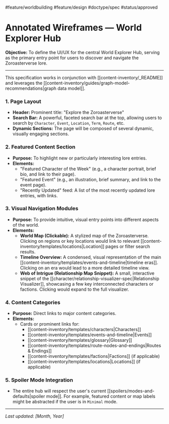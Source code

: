  #feature/worldbuilding #feature/design #doctype/spec #status/approved

# Annotated Wireframes — World Explorer Hub

**Objective:** To define the UI/UX for the central World Explorer Hub, serving as the primary entry point for users to discover and navigate the Zoroasterverse lore.

---

This specification works in conjunction with [[content-inventory/_README]] and leverages the [[content-inventory/guides/graph-model-recommendations|graph data model]].

### 1. Page Layout

*   **Header:** Prominent title: "Explore the Zoroasterverse"
*   **Search Bar:** A powerful, faceted search bar at the top, allowing users to search by `Character`, `Event`, `Location`, `Term`, `Route`, etc.
*   **Dynamic Sections:** The page will be composed of several dynamic, visually engaging sections.

### 2. Featured Content Section

*   **Purpose:** To highlight new or particularly interesting lore entries.
*   **Elements:**
    *   "Featured Character of the Week" (e.g., a character portrait, brief bio, and link to their page).
    *   "Featured Event" (e.g., an illustration, brief summary, and link to the event page).
    *   "Recently Updated" feed: A list of the most recently updated lore entries, with links.

### 3. Visual Navigation Modules

*   **Purpose:** To provide intuitive, visual entry points into different aspects of the world.
*   **Elements:**
    *   **World Map (Clickable):** A stylized map of the Zoroasterverse. Clicking on regions or key locations would link to relevant [[content-inventory/templates/locations|Location]] pages or filter search results.
    *   **Timeline Overview:** A condensed, visual representation of the main [[content-inventory/templates/events-and-timeline|timeline eras]]. Clicking on an era would lead to a more detailed timeline view.
    *   **Web of Intrigue (Relationship Map Snippet):** A small, interactive snippet of the [[character/relationship-visualizer-spec|Relationship Visualizer]], showcasing a few key interconnected characters or factions. Clicking would expand to the full visualizer.

### 4. Content Categories

*   **Purpose:** Direct links to major content categories.
*   **Elements:**
    *   Cards or prominent links for:
        *   [[content-inventory/templates/characters|Characters]]
        *   [[content-inventory/templates/events-and-timeline|Events]]
        *   [[content-inventory/templates/glossary|Glossary]]
        *   [[content-inventory/templates/route-nodes-and-endings|Routes & Endings]]
        *   [[content-inventory/templates/factions|Factions]] (if applicable)
        *   [[content-inventory/templates/locations|Locations]] (if applicable)

### 5. Spoiler Mode Integration

*   The entire hub will respect the user's current [[spoilers/modes-and-defaults|spoiler mode]]. For example, featured content or map labels might be abstracted if the user is in `Minimal` mode.

---

*Last updated: [Month, Year]*
